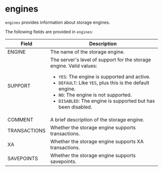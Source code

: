 # engines

`engines` provides information about storage engines.

The following fields are provided in `engines`:

| **Field**    | **Description**                                              |
| ------------ | ------------------------------------------------------------ |
| ENGINE       | The name of the storage engine.                              |
| SUPPORT      | The server's level of support for the storage engine. Valid values:<ul><li>`YES`: The engine is supported and active.</li><li>`DEFAULT`: Like `YES`, plus this is the default engine.</li><li>`NO`: The engine is not supported.</li><li>`DISABLED`: The engine is supported but has been disabled.</li></ul> |
| COMMENT      | A brief description of the storage engine.                   |
| TRANSACTIONS | Whether the storage engine supports transactions.            |
| XA           | Whether the storage engine supports XA transactions.         |
| SAVEPOINTS   | Whether the storage engine supports savepoints.              |
